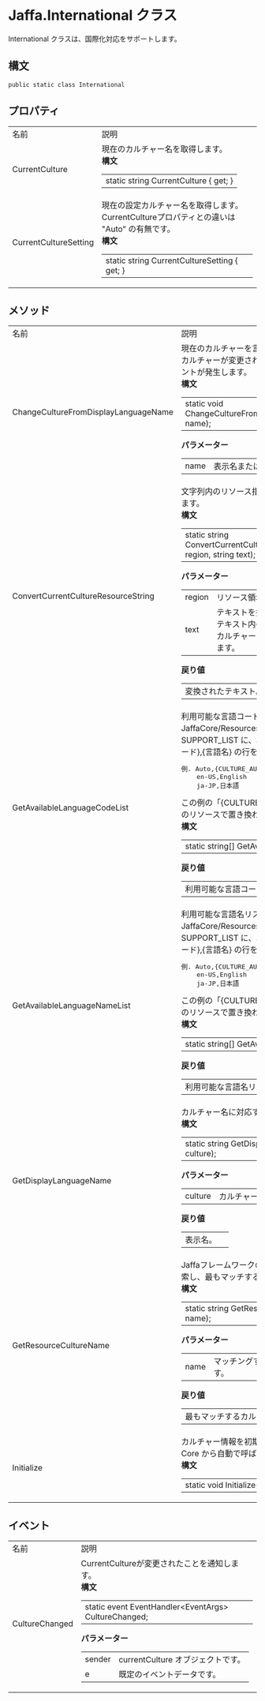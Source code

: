 # Jaffa.International クラス

International クラスは、国際化対応をサポートします。

## 構文

```
public static class International
```

## プロパティ

<table><tr><td>名前</td><td>説明</td></tr>

<tr><td>CurrentCulture</td><td>
現在のカルチャー名を取得します。<br>
<b>構文</b><br><table>
<tr><td>static string CurrentCulture { get; }</td></tr>
</table></td></tr>

<tr><td>CurrentCultureSetting</td><td>
現在の設定カルチャー名を取得します。<br>CurrentCultureプロパティとの違いは "Auto" の有無です。<br>
<b>構文</b><br><table>
<tr><td>static string CurrentCultureSetting { get; }</td></tr>
</table></td></tr>

</table>

## メソッド

<table><tr><td>名前</td><td>説明</td></tr>

<tr><td>ChangeCultureFromDisplayLanguageName</td><td>
現在のカルチャーを言語名で変更します。<br>
カルチャーが変更されると OnCultureChanged イベントが発生します。<br>
<b>構文</b><br><table>
<tr><td>
static void ChangeCultureFromDisplayLanguageName(string name);<br>
</td></tr>
</table><b>パラメーター</b><br><table>
<tr><td>name</td><td>表示名またはカルチャー名を指定します。</td></tr>
</table></td></tr>

<tr><td>ConvertCurrentCultureResourceString</td><td>
文字列内のリソース指定を現在のカルチャーで変換します。<br>
<b>構文</b><br><table>
<tr><td>
static string ConvertCurrentCultureResourceString(string region, string text);<br>
</td></tr>
</table><b>パラメーター</b><br><table>
<tr><td>region</td><td>リソース領域名を指定します。</td></tr>
<tr><td>text</td><td>テキストを指定します。<br>
テキスト内の {resource-name} を現在のカルチャーに対応するリソースから変換します。
</td></tr>
</table><b>戻り値</b><br><table>
<tr><td>変換されたテキスト。</td><td>
</td></tr>
</table></td></tr>

<tr><td>GetAvailableLanguageCodeList</td><td>
利用可能な言語コードリストを取得します。<br>
JaffaCore/Resources/CultureList.resx の SUPPORT_LIST に、次のようにサポートする{言語コード},{言語名} の行を設定します。
<pre>
例. Auto,{CULTURE_AUTO}
    en-US,English
    ja-JP,日本語
</pre>
この例の「{CULTURE_AUTO}」部分は、言語コードのリソースで置き換わります。<br>
<b>構文</b><br><table>
<tr><td>
static string[] GetAvailableLanguageCodeList();<br>
</td></tr>
</table><b>戻り値</b><br><table>
<tr><td>利用可能な言語コードリスト。</td><td>
</td></tr>
</table></td></tr>

<tr><td>GetAvailableLanguageNameList</td><td>
利用可能な言語名リストを取得します。<br>
JaffaCore/Resources/CultureList.resx の SUPPORT_LIST に、次のようにサポートする{言語コード},{言語名} の行を設定します。
<pre>
例. Auto,{CULTURE_AUTO}
    en-US,English
    ja-JP,日本語
</pre>
この例の「{CULTURE_AUTO}」部分は、言語コードのリソースで置き換わります。<br>
<b>構文</b><br><table>
<tr><td>
static string[] GetAvailableLanguageNameList();
</td></tr>
</table><b>戻り値</b><br><table>
<tr><td>利用可能な言語名リストリスト。</td><td>
</td></tr>
</table></td></tr>

<tr><td>GetDisplayLanguageName</td><td>
カルチャー名に対応する表示名を取得します。<br>
<b>構文</b><br><table>
<tr><td>static string GetDisplayLanguageName(string culture);</td></tr>
</table><b>パラメーター</b><br><table>
<tr><td>
culture</td><td>カルチャー名を指定します。<br>
</td></tr>
</table><b>戻り値</b><br><table>
<tr><td>表示名。</td><td>
</td></tr>
</table></td></tr>

<tr><td>GetResourceCultureName</td><td>
Jaffaフレームワークのリソースからカルチャー名を検索し、最もマッチするカルチャー名を取得します。<br>
<b>構文</b><br><table>
<tr><td>static string GetResourceCultureName(string name);</td></tr>
</table><b>パラメーター</b><br><table>
<tr><td>name</td><td>マッチングするカルチャー名を指定します。</td></tr>
</table><b>戻り値</b><br><table>
<tr><td>最もマッチするカルチャー名。</td><td>
</td></tr>
</table></td></tr>

<tr><td>Initialize</td><td>
カルチャー情報を初期化します。<br>
Core から自動で呼ばれるため、呼び出しは不要です。<br>
<b>構文</b><br><table>
<tr><td>
static void Initialize();<br>
</td></tr>
</table></td></tr>

</table>

## イベント

<table><tr><td>名前</td><td>説明</td></tr>

<tr><td>CultureChanged</td><td>
CurrentCultureが変更されたことを通知します。<br>
<b>構文</b><br><table>
<tr><td>static event EventHandler&lt;EventArgs&gt; CultureChanged;</td></tr>
</table><b>パラメーター</b><br><table>
<tr><td>sender</td><td>currentCulture オブジェクトです。</td></tr>
<tr><td>e</td><td>既定のイベントデータです。</td></tr>
</table></td></tr>

</table>

